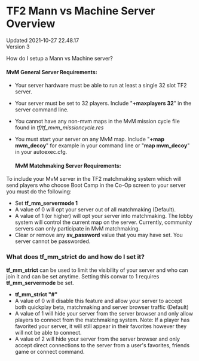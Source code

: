 # TF2 Mann vs Machine Server Overview
Updated 2021-10-27 22.48.17  
Version 3  

How do I setup a Mann vs Machine server?  
  
#### MvM General Server Requirements:

* Your server hardware must be able to run at least a single 32 slot TF2 server.
* Your server must be set to 32 players. Include "**+maxplayers 32**" in the server command line.
* You cannot have any non-mvm maps in the MvM mission cycle file found in *tf/tf_mvm_missioncycle.res*
* You must start your server on any MvM map. Include "**+map mvm_decoy**" for example in your command line or "**map mvm_decoy**" in your autoexec.cfg.

  #### MvM Matchmaking Server Requirements:
To include your MvM server in the TF2 matchmaking system which will send players who choose Boot Camp in the Co-Op screen to your server you must do the following:  
  

* Set **tf_mm_servermode 1** 
* A value of 0 will opt your server out of all matchmaking (Default).
* A value of 1 (or higher) will opt your server into matchmaking. The lobby system will control the current map on the server.  Currently, community servers can only participate in MvM matchmaking.
* Clear or remove any **sv_password** value that you may have set. You server cannot be passworded.

  
  
### What does **tf_mm_strict** do and how do I set it?
**tf_mm_strict** can be used to limit the visibility of your server and who can join it and can be set anytime. Setting this convar to 1 requires **tf_mm_servermode** be set.  
  

* **tf_mm_strict "#"**  
* A value of 0 will disable this feature and allow your server to accept both quickplay beta, matchmaking and server browser traffic (Default)
* A value of 1 will hide your server from the server browser and only allow players to connect from the matchmaking system. Note: If a player has favorited your server, it will still appear in their favorites however they will not be able to connect.
* A value of 2 will hide your server from the server browser and only accept direct connections to the server from a user's favorites, friends game or connect command.